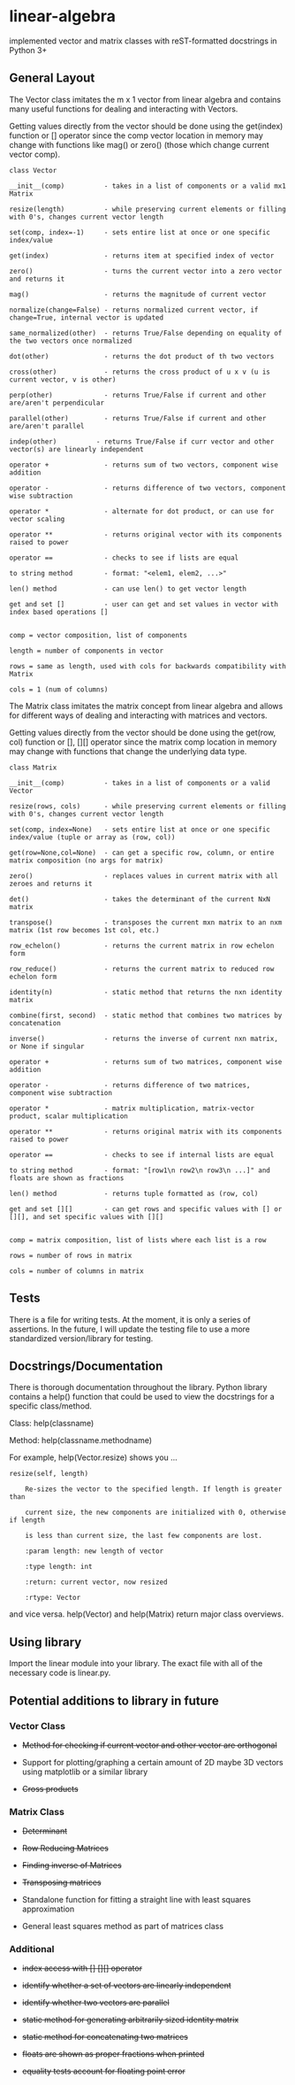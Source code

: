 # linear-algebra
implemented vector and matrix classes with reST-formatted docstrings in Python 3+

## General Layout


    
The Vector class imitates the m x 1 vector from linear algebra and
contains many useful functions for dealing and interacting with Vectors.

Getting values directly from the vector should be done using the get(index)
function or [] operator since the comp vector location in memory may change with functions
like mag() or zero() (those which change current vector comp).

    class Vector
    
    __init__(comp)          - takes in a list of components or a valid mx1 Matrix
    
    resize(length)          - while preserving current elements or filling with 0's, changes current vector length
    
    set(comp, index=-1)     - sets entire list at once or one specific index/value
    
    get(index)              - returns item at specified index of vector
    
    zero()                  - turns the current vector into a zero vector and returns it
    
    mag()                   - returns the magnitude of current vector
    
    normalize(change=False) - returns normalized current vector, if change=True, internal vector is updated
    
    same_normalized(other)  - returns True/False depending on equality of the two vectors once normalized
    
    dot(other)              - returns the dot product of th two vectors
    
    cross(other)            - returns the cross product of u x v (u is current vector, v is other)
    
    perp(other)             - returns True/False if current and other are/aren't perpendicular
    
    parallel(other)         - returns True/False if current and other are/aren't parallel
    
    indep(other)          - returns True/False if curr vector and other vector(s) are linearly independent
    
    operator +              - returns sum of two vectors, component wise addition
    
    operator -              - returns difference of two vectors, component wise subtraction
    
    operator *              - alternate for dot product, or can use for vector scaling
    
    operator **             - returns original vector with its components raised to power
    
    operator ==             - checks to see if lists are equal
    
    to string method        - format: "<elem1, elem2, ...>"
    
    len() method            - can use len() to get vector length
    
    get and set []          - user can get and set values in vector with index based operations []

    
    comp = vector composition, list of components
    
    length = number of components in vector
    
    rows = same as length, used with cols for backwards compatibility with Matrix
    
    cols = 1 (num of columns)
    
    
The Matrix class imitates the matrix concept from linear algebra and allows
for different ways of dealing and interacting with matrices and vectors.
    
Getting values directly from the vector should be done using the get(row, col)
function or [], [][] operator since the matrix comp location in memory may change with functions
that change the underlying data type.
    
    class Matrix
  
    __init__(comp)          - takes in a list of components or a valid Vector
  
    resize(rows, cols)      - while preserving current elements or filling with 0's, changes current vector length
  
    set(comp, index=None)   - sets entire list at once or one specific index/value (tuple or array as (row, col))
  
    get(row=None,col=None)  - can get a specific row, column, or entire matrix composition (no args for matrix)
  
    zero()                  - replaces values in current matrix with all zeroes and returns it
  
    det()                   - takes the determinant of the current NxN matrix
  
    transpose()             - transposes the current mxn matrix to an nxm matrix (1st row becomes 1st col, etc.)
  
    row_echelon()           - returns the current matrix in row echelon form
  
    row_reduce()            - returns the current matrix to reduced row echelon form
  
    identity(n)             - static method that returns the nxn identity matrix
    
    combine(first, second)  - static method that combines two matrices by concatenation
    
    inverse()               - returns the inverse of current nxn matrix, or None if singular
    
    operator +              - returns sum of two matrices, component wise addition
  
    operator -              - returns difference of two matrices, component wise subtraction
  
    operator *              - matrix multiplication, matrix-vector product, scalar multiplication
  
    operator **             - returns original matrix with its components raised to power
  
    operator ==             - checks to see if internal lists are equal
  
    to string method        - format: "[row1\n row2\n row3\n ...]" and floats are shown as fractions
  
    len() method            - returns tuple formatted as (row, col)
  
    get and set [][]        - can get rows and specific values with [] or [][], and set specific values with [][]


    comp = matrix composition, list of lists where each list is a row
  
    rows = number of rows in matrix
  
    cols = number of columns in matrix
    
## Tests

There is a file for writing tests. At the moment, it is only a series of assertions. In the future, I will update the testing file to use a more standardized version/library for testing.

## Docstrings/Documentation

There is thorough documentation throughout the library. Python library contains a help() function that could be used to view the docstrings for a specific class/method.

Class: help(classname)

Method: help(classname.methodname)

For example, help(Vector.resize) shows you ...

    resize(self, length)

        Re-sizes the vector to the specified length. If length is greater than

        current size, the new components are initialized with 0, otherwise if length

        is less than current size, the last few components are lost.

        :param length: new length of vector

        :type length: int

        :return: current vector, now resized

        :rtype: Vector

and vice versa. help(Vector) and help(Matrix) return major class overviews.

## Using library

Import the linear module into your library. The exact file with all of the necessary code is linear.py.

## Potential additions to library in future

### Vector Class

* ~~Method for checking if current vector and other vector are orthogonal~~

* Support for plotting/graphing a certain amount of 2D maybe 3D vectors using matplotlib or a similar library

* ~~Cross products~~

### Matrix Class

* ~~Determinant~~

* ~~Row Reducing Matrices~~

* ~~Finding inverse of Matrices~~

* ~~Transposing matrices~~

* Standalone function for fitting a straight line with least squares approximation

* General least squares method as part of matrices class

### Additional

* ~~index access with [] [][] operator~~

* ~~identify whether a set of vectors are linearly independent~~

* ~~identify whether two vectors are parallel~~

* ~~static method for generating arbitrarily sized identity matrix~~

* ~~static method for concatenating two matrices~~

* ~~floats are shown as proper fractions when printed~~

* ~~equality tests account for floating point error~~





